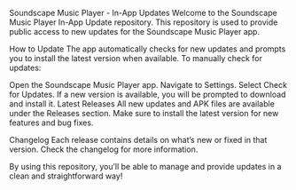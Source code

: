 Soundscape Music Player - In-App Updates
Welcome to the Soundscape Music Player In-App Update repository. This repository is used to provide public access to new updates for the Soundscape Music Player app.

How to Update
The app automatically checks for new updates and prompts you to install the latest version when available. To manually check for updates:

Open the Soundscape Music Player app.
Navigate to Settings.
Select Check for Updates.
If a new version is available, you will be prompted to download and install it.
Latest Releases
All new updates and APK files are available under the Releases section. Make sure to install the latest version for new features and bug fixes.

Changelog
Each release contains details on what’s new or fixed in that version. Check the changelog for more information.

By using this repository, you’ll be able to manage and provide updates in a clean and straightforward way!
